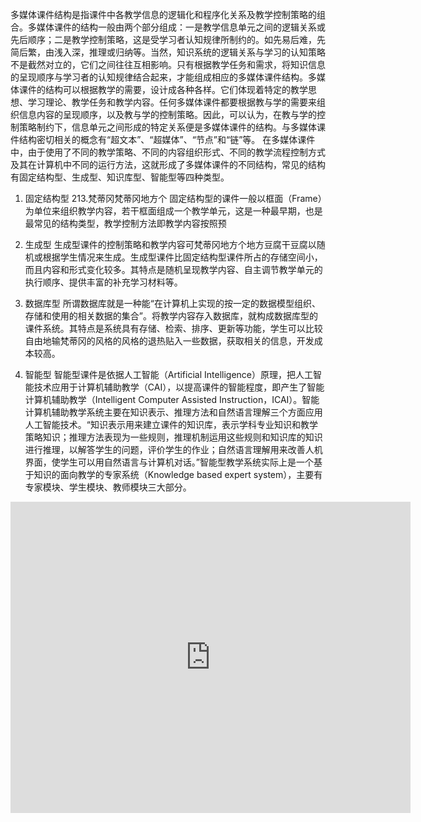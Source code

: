 多媒体课件结构是指课件中各教学信息的逻辑化和程序化关系及教学控制策略的组合。多媒体课件的结构一般由两个部分组成：一是教学信息单元之间的逻辑关系或先后顺序；二是教学控制策略，这是受学习者认知规律所制约的。如先易后难，先简后繁，由浅入深，推理或归纳等。当然，知识系统的逻辑关系与学习的认知策略不是截然对立的，它们之间往往互相影响。只有根据教学任务和需求，将知识信息的呈现顺序与学习者的认知规律结合起来，才能组成相应的多媒体课件结构。多媒体课件的结构可以根据教学的需要，设计成各种各样。它们体现着特定的教学思想、学习理论、教学任务和教学内容。任何多媒体课件都要根据教与学的需要来组织信息内容的呈现顺序，以及教与学的控制策略。因此，可以认为，在教与学的控制策略制约下，信息单元之间形成的特定关系便是多媒体课件的结构。与多媒体课件结构密切相关的概念有“超文本”、“超媒体”、“节点”和“链”等。
在多媒体课件中，由于使用了不同的教学策略、不同的内容组织形式、不同的教学流程控制方式及其在计算机中不同的运行方法，这就形成了多媒体课件的不同结构，常见的结构有固定结构型、生成型、知识库型、智能型等四种类型。
1. 固定结构型
213.梵蒂冈梵蒂冈地方个
固定结构型的课件一般以框面（Frame）为单位来组织教学内容，若干框面组成一个教学单元，这是一种最早期，也是最常见的结构类型，教学控制方法即教学内容按照预
2. 生成型
生成型课件的控制策略和教学内容可梵蒂冈地方个地方豆腐干豆腐以随机或根据学生情况来生成。生成型课件比固定结构型课件所占的存储空间小，而且内容和形式变化较多。其特点是随机呈现教学内容、自主调节教学单元的执行顺序、提供丰富的补充学习材料等。
3. 数据库型
所谓数据库就是一种能“在计算机上实现的按一定的数据模型组织、存储和使用的相关数据的集合”。将教学内容存入数据库，就构成数据库型的课件系统。其特点是系统具有存储、检索、排序、更新等功能，学生可以比较自由地输梵蒂冈的风格的风格的退热贴入一些数据，获取相关的信息，开发成本较高。

4. 智能型
智能型课件是依据人工智能（Artificial Intelligence）原理，把人工智能技术应用于计算机辅助教学（CAI），以提高课件的智能程度，即产生了智能计算机辅助教学（Intelligent Computer Assisted Instruction，ICAI）。智能计算机辅助教学系统主要在知识表示、推理方法和自然语言理解三个方面应用人工智能技术。“知识表示用来建立课件的知识库，表示学科专业知识和教学策略知识；推理方法表现为一些规则，推理机制运用这些规则和知识库的知识进行推理，以解答学生的问题，评价学生的作业；自然语言理解用来改善人机界面，使学生可以用自然语言与计算机对话。”智能型教学系统实际上是一个基于知识的面向教学的专家系统（Knowledge based expert system），主要有专家模块、学生模块、教师模块三大部分。
<iframe frameborder="0" width="640" height="498" src="https://v.qq.com/iframe/player.html?vid=t0025cuffmy&tiny=0&auto=0" allowfullscreen></iframe>


